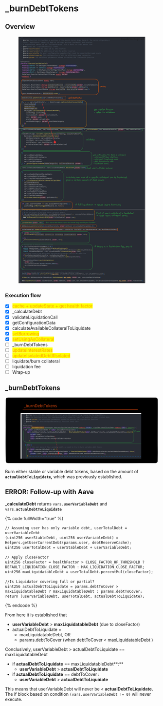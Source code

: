 # \_burnDebtTokens

## Overview

<figure><img src="../../.gitbook/assets/image (205).png" alt=""><figcaption></figcaption></figure>

### Execution flow

* [x] <mark style="color:orange;">cache + updateState + get health factor</mark>
* [x] \_calculateDebt
* [x] validateLiquidationCall
* [x] getConfigurationData
* [x] calculateAvailableCollateralToLiquidate
* [x] <mark style="color:orange;">setBorrowing</mark>
* [x] <mark style="color:orange;">setUsingAsCollateral</mark>
* [ ] \_burnDebtTokens
* [ ] <mark style="color:orange;">updateInterestRates</mark>
* [ ] <mark style="color:orange;">updateIsolatedDebtIfIsolated</mark>
* [ ] liquidate/burn collateral
* [ ] liquidation fee
* [ ] Wrap-up

## \_burnDebtTokens

<img src="../../.gitbook/assets/file.excalidraw (1).svg" alt="" class="gitbook-drawing">

Burn either stable or variable debt tokens, based on the amount of **`actualDebtToLiquidate`,** which was previously established.







## ERROR: Follow-up with Aave&#x20;

**\_calculateDebt** returns `vars.`**`userVariableDebt`** and `vars.`**`actualDebtToLiquidate`**

{% code fullWidth="true" %}
```solidity
// Assuming user has only variable debt, userTotalDebt = userVariableDebt
(uint256 userStableDebt, uint256 userVariableDebt) = Helpers.getUserCurrentDebt(params.user, debtReserveCache);
uint256 userTotalDebt = userStableDebt + userVariableDebt;

// Apply closeFactor
uint256 closeFactor = healthFactor > CLOSE_FACTOR_HF_THRESHOLD ? DEFAULT_LIQUIDATION_CLOSE_FACTOR : MAX_LIQUIDATION_CLOSE_FACTOR;
uint256 maxLiquidatableDebt = userTotalDebt.percentMul(closeFactor);

//Is Liquidator covering full or partial?
uint256 actualDebtToLiquidate = params.debtToCover > maxLiquidatableDebt ? maxLiquidatableDebt : params.debtToCover;
return (userVariableDebt, userTotalDebt, actualDebtToLiquidate);
```
{% endcode %}

From here it is established that&#x20;

* **userVariableDebt** > **maxLiquidatableDebt** (due to closeFactor)
* actualDebtToLiquidate =&#x20;
  * maxLiquidatableDebt, OR
  * params.debtToCover (when debtToCover < maxLiquidatableDebt )

Conclusively, userVariableDebt > actualDebtToLiquidate == maxLiquidatableDebt&#x20;

* if **actualDebtToLiquidate** == maxLiquidatableDebt**:**&#x20;
  * **userVariableDebt** > **actualDebtToLiquidate**&#x20;
* if **actualDebtToLiquidate** == debtToCover **:**&#x20;
  * **userVariableDebt** > **actualDebtToLiquidate**&#x20;

This means that userVariableDebt will never be < **actualDebtToLiquidate.** The if block based on condition `(vars.userVariableDebt != 0)` will never execute.
